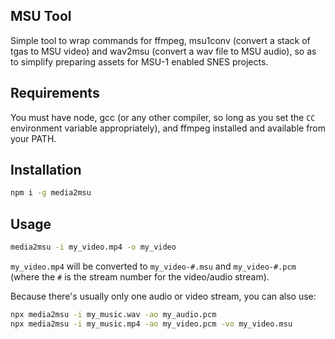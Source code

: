 MSU Tool
--------
Simple tool to wrap commands for ffmpeg, msu1conv (convert a stack of tgas to MSU
video) and wav2msu (convert a wav file to MSU audio), so as to simplify preparing
assets for MSU-1 enabled SNES projects.

## Requirements

You must have node, gcc (or any other compiler, so long as you set the `CC`
environment variable appropriately), and ffmpeg installed and available
from your PATH.

## Installation

```bash
npm i -g media2msu
```

## Usage

```bash
media2msu -i my_video.mp4 -o my_video
```

`my_video.mp4` will be converted to `my_video-#.msu` and `my_video-#.pcm` (where
the `#` is the stream number for the video/audio stream).

Because there's usually only one audio or video stream, you can also use:

```bash
npx media2msu -i my_music.wav -ao my_audio.pcm
npx media2msu -i my_music.mp4 -ao my_video.pcm -vo my_video.msu
```
